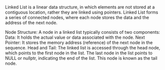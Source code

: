 Linked List is a linear data structure, in which elements are not stored at a contiguous location, rather they are linked using pointers. Linked List forms a series of connected nodes, where each node stores the data and the address of the next node.

Node Structure: A node in a linked list typically consists of two components:
Data: It holds the actual value or data associated with the node.
Next Pointer: It stores the memory address (reference) of the next node in the sequence.
Head and Tail: The linked list is accessed through the head node, which points to the first node in the list. The last node in the list points to NULL or nullptr, indicating the end of the list. This node is known as the tail node.
